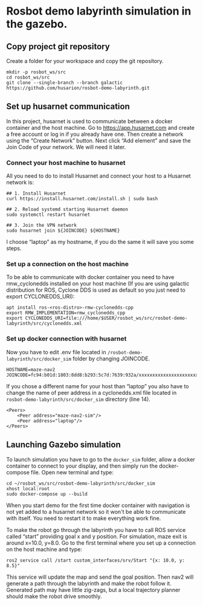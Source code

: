 # Rosbot demo labyrinth simulation in the gazebo.
## Copy project git repository
Create a folder for your workspace and copy the git repository. 
```
mkdir -p rosbot_ws/src
cd rosbot_ws/src
git clone --single-branch --branch galactic https://github.com/husarion/rosbot-demo-labyrinth.git
```
## Set up husarnet communication
In this project, husarnet is used to communicate between a docker container and the host machine. Go to https://app.husarnet.com and create a free account or log in if you already have one. Then create a network using the “Create Network” button. Next click “Add element” and save the Join Code of your network. We will need it later.
### Connect your host machine to husarnet
All you need to do to install Husarnet and connect your host to a Husarnet network is:
```
## 1. Install Husarnet
curl https://install.husarnet.com/install.sh | sudo bash

## 2. Reload systemd starting Husarnet daemon
sudo systemctl restart husarnet

## 3. Join the VPN network
sudo husarnet join ${JOINCODE} ${HOSTNAME}
```
I choose “laptop” as my hostname, if you do the same it will save you some steps.

### Set up a connection on the host machine
To be able to communicate with docker container you need to have rmw_cyclonedds installed on your host machine (If you are using galactic distribution for ROS, Cyclone DDS is used as default so you just need to export  CYCLONEDDS_URI):
```
apt install ros-<ros-distro>-rmw-cyclonedds-cpp
export RMW_IMPLEMENTATION=rmw_cyclonedds_cpp
export CYCLONEDDS_URI=file:///home/$USER/rosbot_ws/src/rosbot-demo-labyrinth/src/cyclonedds.xml
```
### Set up docker connection with husarnet
Now you have to edit .env file located in `/rosbot-demo-labyrinth/src/docker_sim` folder by changing JOINCODE. 
```
HOSTNAME=maze-nav2
JOINCODE=fc94:b01d:1803:8dd8:b293:5c7d:7639:932a/xxxxxxxxxxxxxxxxxxxxxxx
```
If you chose a different name for your host than “laptop” you also have to change the name of peer address in a cyclonedds.xml file located in `rosbot-demo-labyrinth/src/docker_sim` directory (line 14).  
```
<Peers>
	<Peer address="maze-nav2-sim"/>
	<Peer address="laptop"/>
</Peers>
```
## Launching Gazebo simulation 
To launch simulation you have to go to the `docker_sim` folder, allow a docker container to connect to your display, and then simply run the docker-compose file. Open new terminal and type:
```
cd ~/rosbot_ws/src/rosbot-demo-labyrinth/src/docker_sim
xhost local:root
sudo docker-compose up --build
```
When you start demo for the first time docker container with navigation is not yet added to a husarnet network so it won't be able to communicate with itself. You need to restart it to make everything work fine. 

To make the robot go through the labyrinth you have to call ROS service called “start” providing goal x and y position. 
For simulation, maze exit is around x=10.0, y=8.0. Go to the first terminal where you set up a connection on the host machine and type:
```
ros2 service call /start custom_interfaces/srv/Start "{x: 10.0, y: 8.5}"
```
This service will update the map and send the goal position. Then nav2 will generate a path through the labyrinth and make the robot follow it. Generated path may have little zig-zags, but a local trajectory planner should make the robot drive smoothly.
